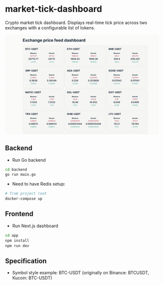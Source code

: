 # market-tick-dashboard

Crypto market tick dashboard. Displays real-time tick price across two exchanges with a configurable list of tokens.

![Demo](./demo/demo.gif)

## Backend

- Run Go backend
```bash
cd backend
go run main.go
```
- Need to have Redis setup:
```bash
# from project root
docker-compose up
```

## Frontend

- Run Next.js dashboard
```bash
cd app
npm install
npm run dev
```

## Specification

- Symbol style example: BTC-USDT (originally on Binance: BTCUSDT, Kucoin: BTC-USDT)
